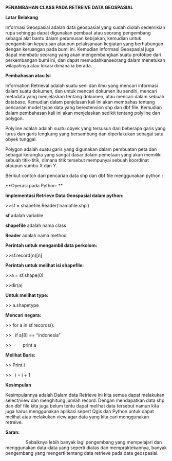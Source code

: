 **PENAMBAHAN CLASS PADA RETREIVE DATA GEOSPASIAL**

**Latar Belakang**

Informasi Geospasial adalah data geospasial yang sudah diolah sedemikian rupa sehingga dapat digunakan pembuat atau seorang pengembang sebagai alat bantu dalam perumusan kebijakan, kemudian untuk pengambilan keputusan ataupun pelaksanaan kegiatan yang berhubungan dengan keruangan pada bumi ini. Kemudian informasi Geospasial juga dapat membatu seorang yang akan mengembangkan suatu prototipe dari perkembangan bumi ini, dan dapat memudahkanseorang dalam menetukan wilayahnya atau lokasi dimana ia berada.

**Pembahasan atau Isi**

Information Retrieval adalah suatu seni dan ilmu yang mencari informasi dalam suatu dokumen, dan untuk mencari dokumen itu sendiri, mencari metadata yang menjelaskan tentang dokumen, atau mencari dalam sebuah database. Kemudian dalam penjelasan kali ini akan membahas tentang pencarian model tyipe data yang berextension shp dan dbf file. Kemudian dalam pembahasan kali ini akan menjelaskan sedikit tentang polyline dan polygon.

Polyline adalah adalah suatu obyek yang tersusun dari beberapa garis yang lurus dan garis lengkung yang bersambung dan diperlakukan sebagai satu obyek tunggal.

Polygon adalah suatu garis yang digunakan dalam pembuatan peta dan sebagai kerangka yang sangat dasar dalam pemetaan yang akan memiliki sebuah titik-titik, dimana titik tersebut mempunyai sebuah koordinat ataupun sumbu X dan Y.

Berikut contoh dari pencarian data shp dan dbf file menggunakan python :

**Operasi pada Python: **

**Implementasi Retrieve Data Geospasial dalam python:**

&gt;&gt;sf = shapefile.Reader(‘namafile.shp’)

**sf** adalah variable

**shapefile** adalah nama class

**Reader** adalah nama method

**Perintah untuk mengambil data perkolom:**

&gt;&gt;sf.record(n)\[n\]

**Perintah untuk melihat isi shapefile:**

&gt;&gt;a = sf.shape(0)

&gt;&gt;dir(a)

**Untuk melihat type:**

&gt;&gt; a.shapetype

**Mencari negara:**

&gt;&gt; for a in sf.records():

&gt;&gt;   if a\[8\] == “indonesia”

&gt;&gt;         print a

**Melihat Baris:**

&gt;&gt; Print i

&gt;&gt;   i = i + 1

**Kesimpulan**

Kesimpulannya adalah Dalam data Retrieve ini kita semua dapat melakukan select/view dan menghitung jumlah record. Dengan mendapatkan data shp dan dbf file kita juga belum tentu dapat melihat data tersebut namun kita juga harus menggunakan aplikasi sepert Qgis dan Python untuk dapat melihat atau melakukan view agar data yang kita cari menggunakan retreive.

**Saran:**

                Sebaiknya lebih banyak lagi pengembang yang mempelajari dan menggunakan data-data yang seperti diatas dan mempraktekannya, banyak pengembang yang mengerti tentang data retrieve pada data geospasial.
